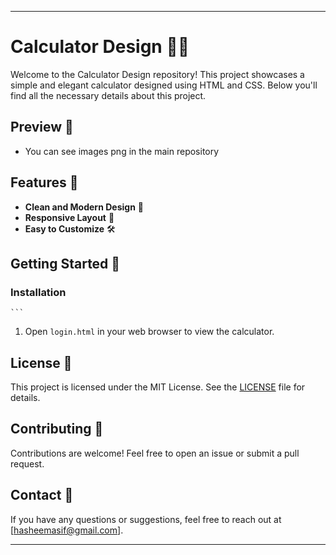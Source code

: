

---

# Calculator Design 🧮✨

Welcome to the Calculator Design repository! This project showcases a simple and elegant calculator designed using HTML and CSS. Below you'll find all the necessary details about this project.

## Preview 📸

 - You can see images png in the main repository

## Features 🌟

- **Clean and Modern Design** 🎨
- **Responsive Layout** 📱
- **Easy to Customize** 🛠️

## Getting Started 🚀

### Installation

    ```
1. Open `login.html` in your web browser to view the calculator.

## License 📜

This project is licensed under the MIT License. See the [LICENSE](LICENSE) file for details.

## Contributing 🤝

Contributions are welcome! Feel free to open an issue or submit a pull request.

## Contact 📧

If you have any questions or suggestions, feel free to reach out at [hasheemasif@gmail.com].

---
